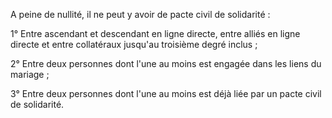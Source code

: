 A peine de nullité, il ne peut y avoir de pacte civil de solidarité :

1° Entre ascendant et descendant en ligne directe, entre alliés en ligne directe et entre collatéraux jusqu'au troisième degré inclus ;

2° Entre deux personnes dont l'une au moins est engagée dans les liens du mariage ;

3° Entre deux personnes dont l'une au moins est déjà liée par un pacte civil de solidarité.
